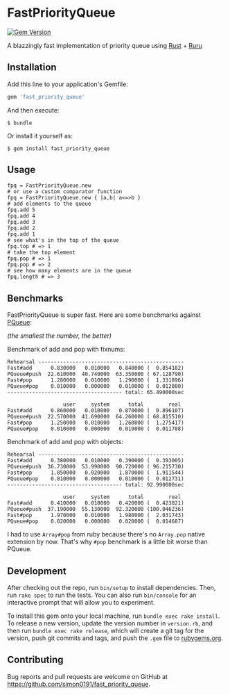 # FastPriorityQueue

[![Gem Version](https://badge.fury.io/rb/fast_priority_queue.svg)](https://badge.fury.io/rb/fast_priority_queue)

A blazzingly fast implementation of priority queue using [Rust](https://www.rust-lang.org/en-US/) + [Ruru](https://github.com/d-unseductable/ruru)

## Installation

Add this line to your application's Gemfile:

```ruby
gem 'fast_priority_queue'
```

And then execute:

    $ bundle

Or install it yourself as:

    $ gem install fast_priority_queue

## Usage

```
fpq = FastPriorityQueue.new
# or use a custom comparator function
fpq = FastPriorityQueue.new { |a,b| a<=>b }
# add elements to the queue
fpq.add 5
fpq.add 4
fpq.add 3
fpq.add 2
fpq.add 1
# see what's in the top of the queue
fpq.top # => 1
# take the top element
fpq.pop # => 1
fpq.pop # => 2
# see how many elements are in the queue
fpq.length # => 3
```

## Benchmarks
FastPriorityQueue is super fast. Here are some benchmarks against [PQueue](https://github.com/rubyworks/pqueue):

*(the smallest the number, the better)*

Benchmark of add and pop with fixnums:
```
Rehearsal -----------------------------------------------
Fast#add      0.830000   0.010000   0.840000 (  0.854182)
PQueue#push  22.610000  40.740000  63.350000 ( 67.128790)
Fast#pop      1.280000   0.010000   1.290000 (  1.331896)
PQueue#pop    0.010000   0.000000   0.010000 (  0.012800)
------------------------------------- total: 65.490000sec

                  user     system      total        real
Fast#add      0.860000   0.010000   0.870000 (  0.896107)
PQueue#push  22.570000  41.690000  64.260000 ( 68.815510)
Fast#pop      1.250000   0.010000   1.260000 (  1.275417)
PQueue#pop    0.010000   0.000000   0.010000 (  0.011788)
```

Benchmark of add and pop with objects:
```
Rehearsal -----------------------------------------------
Fast#add      0.380000   0.010000   0.390000 (  0.393005)
PQueue#push  36.730000  53.990000  90.720000 ( 96.215730)
Fast#pop      1.850000   0.020000   1.870000 (  1.911544)
PQueue#pop    0.010000   0.000000   0.010000 (  0.012731)
------------------------------------- total: 92.990000sec

                  user     system      total        real
Fast#add      0.410000   0.010000   0.420000 (  0.423021)
PQueue#push  37.190000  55.130000  92.320000 (100.046236)
Fast#pop      1.970000   0.010000   1.980000 (  2.031743)
PQueue#pop    0.020000   0.000000   0.020000 (  0.014687)
```
I had to use `Array#pop` from ruby because there's no `Array.pop` native extension by now.
That's why `#pop` benchmark is a little bit worse than PQueue.

## Development

After checking out the repo, run `bin/setup` to install dependencies. Then, run `rake spec` to run the tests. You can also run `bin/console` for an interactive prompt that will allow you to experiment.

To install this gem onto your local machine, run `bundle exec rake install`. To release a new version, update the version number in `version.rb`, and then run `bundle exec rake release`, which will create a git tag for the version, push git commits and tags, and push the `.gem` file to [rubygems.org](https://rubygems.org).

## Contributing

Bug reports and pull requests are welcome on GitHub at https://github.com/simon0191/fast_priority_queue.

